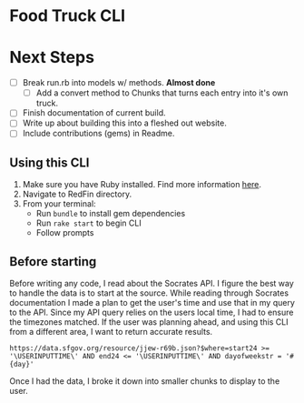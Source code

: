# Food Truck CLI

# Next Steps
- [ ] Break run.rb into models w/ methods. **Almost done**
    - [ ] Add a convert method to Chunks that turns each entry into it's own truck.
- [ ] Finish documentation of current build.
- [ ] Write up about building this into a fleshed out website.
- [ ] Include contributions (gems) in Readme.

## Using this CLI
1. Make sure you have Ruby installed. Find more information [here](https://www.ruby-lang.org/en/documentation/installation/).
2. Navigate to RedFin directory.
3. From your terminal:
    - Run `bundle` to install gem dependencies
    - Run `rake start` to begin CLI
    - Follow prompts

## Before starting
Before writing any code, I read about the Socrates API. I figure the best way to handle the data is to start at the source. While reading through Socrates documentation I made a plan to get the user's time and use that in my query to the API. Since my API query relies on the users local time, I had to ensure the timezones matched. If the user was planning ahead, and using this CLI from a different area, I want to return accurate results.

```
https://data.sfgov.org/resource/jjew-r69b.json?$where=start24 >= '\USERINPUTTIME\' AND end24 <= '\USERINPUTTIME\' AND dayofweekstr = '#{day}'
```

Once I had the data, I broke it down into smaller chunks to display to the user. 